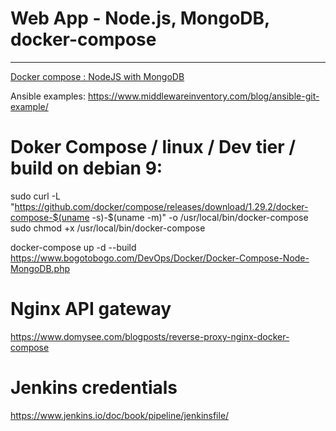 # Web App - Node.js, MongoDB, docker-compose

---------

[Docker compose : NodeJS with MongoDB](https://github.com/catalincostea/node-mongodb-pipeline) 





Ansible examples:
https://www.middlewareinventory.com/blog/ansible-git-example/



# Doker Compose / linux / Dev tier / build on debian 9:

sudo curl -L "https://github.com/docker/compose/releases/download/1.29.2/docker-compose-$(uname -s)-$(uname -m)" -o /usr/local/bin/docker-compose
sudo chmod +x /usr/local/bin/docker-compose


docker-compose up -d --build
https://www.bogotobogo.com/DevOps/Docker/Docker-Compose-Node-MongoDB.php


# Nginx API gateway
https://www.domysee.com/blogposts/reverse-proxy-nginx-docker-compose

# Jenkins credentials

https://www.jenkins.io/doc/book/pipeline/jenkinsfile/
